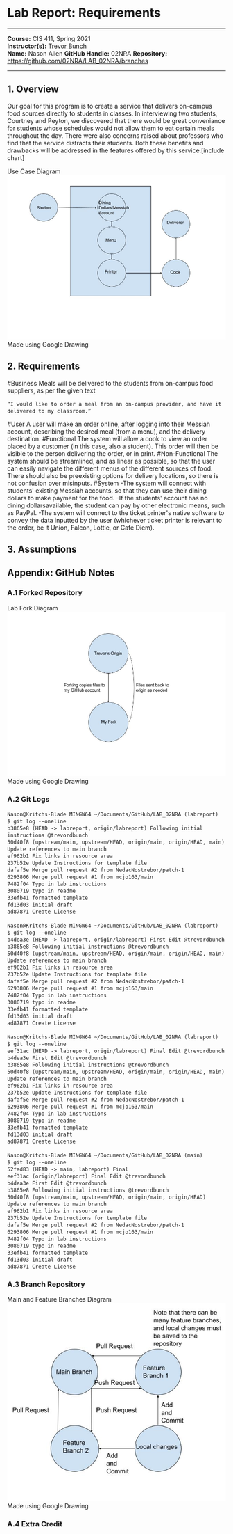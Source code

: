 # Lab Report: Requirements
___
**Course:** CIS 411, Spring 2021  
**Instructor(s):** [Trevor Bunch](https://github.com/trevordbunch)  
**Name:** Nason Allen
**GitHub Handle:** 02NRA
**Repository:** https://github.com/02NRA/LAB_02NRA/branches
___

## 1. Overview
Our goal for this program is to create a service that delivers on-campus food sources directly to students in classes. In interviewing two students, Courtney and Peyton, we discovered that there would be great conveniance for students whose schedules would not allow them to eat certain meals throughout the day. There were also concerns raised about professors who find that the service distracts their students. Both these benefits and drawbacks will be addressed in the features offered by this service.[include chart]

Use Case Diagram 
![Use Case Diagram](/assets/Lab_Use_Case.jpg)  
Made using Google Drawing

## 2. Requirements
#Business
Meals will be delivered to the students from on-campus food suppliers, as per the given text
~~~
“I would like to order a meal from an on-campus provider, and have it delivered to my classroom.”
~~~
#User
A user will make an order online, after logging into their Messiah account, describing the desired meal (from a menu), and the delivery destination.
#Functional
The system will allow a cook to view an order placed by a customer (in this case, also a student). This order will then be visible to the person delivering the order, or in print.
#Non-Functional
The system should be streamlined, and as linear as possible, so that the user can easily navigate the different menus of the different sources of food. There should also be preexisting options for delivery locations, so there is not confusion over misinputs. 
#System
-The system will connect with students' existing Messiah accounts, so that they can use their dining dollars to make payment for the food.
-If the students' account has no dining dollarsavailable, the student can pay by other electronic means, such as PayPal.
-The system will connect to the ticket printer's native software to convey the data inputted by the user (whichever ticket printer is relevant to the order, be it Union, Falcon, Lottie, or Cafe Diem).
## 3. Assumptions

## Appendix: GitHub Notes

### A.1 Forked Repository
Lab Fork Diagram 
![Lab Fork Diagram](/assets/Lab_Fork.jpg)  
Made using Google Drawing
### A.2 Git Logs
~~~
Nason@Kritchs-Blade MINGW64 ~/Documents/GitHub/LAB_02NRA (labreport)
$ git log --oneline
b3865e8 (HEAD -> labreport, origin/labreport) Following initial instructions @trevordbunch
50d40f8 (upstream/main, upstream/HEAD, origin/main, origin/HEAD, main) Update references to main branch
ef962b1 Fix links in resource area
237b52e Update Instructions for template file
dafaf5e Merge pull request #2 from NedacNostrebor/patch-1
6293806 Merge pull request #1 from mcjo163/main
7482f04 Typo in lab instructions
3080719 typo in readme
33efb41 formatted template
fd13d03 initial draft
ad87871 Create License

Nason@Kritchs-Blade MINGW64 ~/Documents/GitHub/LAB_02NRA (labreport)
$ git log --oneline
b4dea3e (HEAD -> labreport, origin/labreport) First Edit @trevordbunch
b3865e8 Following initial instructions @trevordbunch
50d40f8 (upstream/main, upstream/HEAD, origin/main, origin/HEAD, main) Update references to main branch
ef962b1 Fix links in resource area
237b52e Update Instructions for template file
dafaf5e Merge pull request #2 from NedacNostrebor/patch-1
6293806 Merge pull request #1 from mcjo163/main
7482f04 Typo in lab instructions
3080719 typo in readme
33efb41 formatted template
fd13d03 initial draft
ad87871 Create License

Nason@Kritchs-Blade MINGW64 ~/Documents/GitHub/LAB_02NRA (labreport)
$ git log --oneline
eef31ac (HEAD -> labreport, origin/labreport) Final Edit @trevordbunch
b4dea3e First Edit @trevordbunch
b3865e8 Following initial instructions @trevordbunch
50d40f8 (upstream/main, upstream/HEAD, origin/main, origin/HEAD, main) Update references to main branch
ef962b1 Fix links in resource area
237b52e Update Instructions for template file
dafaf5e Merge pull request #2 from NedacNostrebor/patch-1
6293806 Merge pull request #1 from mcjo163/main
7482f04 Typo in lab instructions
3080719 typo in readme
33efb41 formatted template
fd13d03 initial draft
ad87871 Create License

Nason@Kritchs-Blade MINGW64 ~/Documents/GitHub/LAB_02NRA (main)
$ git log --oneline
52fad83 (HEAD -> main, labreport) Final
eef31ac (origin/labreport) Final Edit @trevordbunch
b4dea3e First Edit @trevordbunch
b3865e8 Following initial instructions @trevordbunch
50d40f8 (upstream/main, upstream/HEAD, origin/main, origin/HEAD) Update references to main branch
ef962b1 Fix links in resource area
237b52e Update Instructions for template file
dafaf5e Merge pull request #2 from NedacNostrebor/patch-1
6293806 Merge pull request #1 from mcjo163/main
7482f04 Typo in lab instructions
3080719 typo in readme
33efb41 formatted template
fd13d03 initial draft
ad87871 Create License

~~~

### A.3 Branch Repository
Main and Feature Branches Diagram 
![Main and Feature Branches Diagram](/assets/Branch_and_features.jpg)  
Made using Google Drawing
### A.4 Extra Credit

